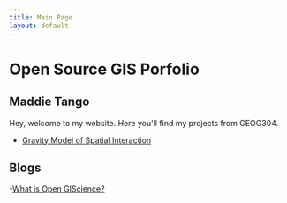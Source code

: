 ```yaml
---
title: Main Page
layout: default
---
```


# Open Source GIS Porfolio
## Maddie Tango

Hey, welcome to my website. Here you'll find my projects from GEOG304. 
- [Gravity Model of Spatial Interaction](gravity/gravity.md)



## Blogs

-[What is Open GIScience?](blogs/opensource.md)
